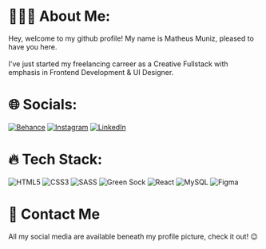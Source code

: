 # 👨🏻‍💻 About Me:
Hey, welcome to my github profile! My name is Matheus Muniz, pleased to have you here.<br><br>I've just started my freelancing carreer as a Creative Fullstack with emphasis in Frontend Development & UI Designer.


# 🌐 Socials:
[![Behance](https://img.shields.io/badge/Behance-1769ff?logo=behance&logoColor=white)](https://behance.net/matheusmuniz16) [![Instagram](https://img.shields.io/badge/Instagram-%23E4405F.svg?logo=Instagram&logoColor=white)](https://instagram.com/i.am.matheus.muniz) [![LinkedIn](https://img.shields.io/badge/LinkedIn-%230077B5.svg?logo=linkedin&logoColor=white)](https://linkedin.com/in/matheus-muniz) 

# 🔥 Tech Stack:
![HTML5](https://img.shields.io/badge/html5-%23E34F26.svg?style=flat&logo=html5&logoColor=white) ![CSS3](https://img.shields.io/badge/css3-%231572B6.svg?style=flat&logo=css3&logoColor=white) ![SASS](https://img.shields.io/badge/SASS-hotpink.svg?style=flat&logo=SASS&logoColor=white) ![Green Sock](https://img.shields.io/badge/green%20sock-88CE02?style=flat&logo=greensock&logoColor=white) ![React](https://img.shields.io/badge/react-%2320232a.svg?style=flat&logo=react&logoColor=%2361DAFB) ![MySQL](https://img.shields.io/badge/mysql-%2300f.svg?style=flat&logo=mysql&logoColor=white) 	![Figma](https://img.shields.io/badge/figma-%23F24E1E.svg?style=flat&logo=figma&logoColor=white)

# 📨 Contact Me
All my social media are available beneath my profile picture, check it out! 😉
